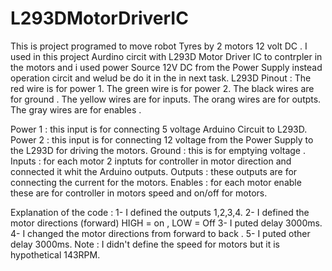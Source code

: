 # L293DMotorDriverIC
This is project programed to move robot Tyres by 2 motors  12 volt DC .
I used in this project Aurdino circit with L293D Motor Driver IC to contrpler in the motors and i used power Source 12V DC from the Power Supply instead  operation circit and welud be do it in the in next task.
L293D Pinout :
The red wire is for power 1.
The green wire is for power 2.
The black wires are for ground .
The yellow wires are for inputs.
The orang wires are for outpts.
The gray wires are for enables .

Power 1 : this input is for connecting 5 voltage Arduino Circuit to L293D.
Power 2 : this input is for connecting 12 voltage from the Power Supply to the L293D for driving the motors.
Ground : this is for emptying voltage .
Inputs : for each motor 2 inptuts for controller in motor direction and connected it whit the Arduino outputs.
Outputs : these outputs are for connecting  the current for the motors.
Enables :  for each motor enable these are for controller in motors speed and on/off for motors.

Explanation of the code : 
1- I defined the outputs 1,2,3,4.
2- I defined the motor directions (forward) HIGH = on , LOW = Off 
3- I puted delay 3000ms.
4- I changed the motor directions from forward to back . 
5- I puted other delay 3000ms.
Note : I didn't define the speed for motors but it is hypothetical 143RPM.

